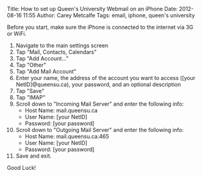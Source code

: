 Title: How to set up Queen's University Webmail on an iPhone
Date: 2012-08-16 11:55
Author: Carey Metcalfe
Tags: email, iphone, queen's university

Before you start, make sure the iPhone is connected to the internet via 3G or WiFi.

1.  Navigate to the main settings screen
2.  Tap "Mail, Contacts, Calendars"
3.  Tap "Add Account..."
4.  Tap "Other"
5.  Tap "Add Mail Account"
6.  Enter your name, the address of the account you want to access
    ([your NetID]@queensu.ca), your password, and an optional description
7.  Tap "Save"
8.  Tap "IMAP"
9.  Scroll down to "Incoming Mail Server" and enter the following info:
    - Host Name: mail.queensu.ca
    - User Name: [your NetID]
    - Password: [your password]
10. Scroll down to "Outgoing Mail Server" and enter the following info:  
    - Host Name: mail.queensu.ca:465
    - User Name: [your NetID]
    - Password: [your password]
11. Save and exit.

Good Luck!
